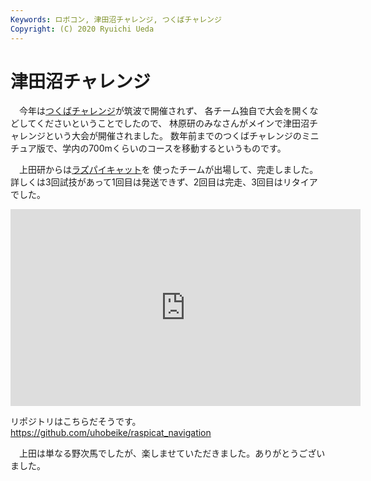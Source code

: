 ```yaml
---
Keywords: ロボコン, 津田沼チャレンジ, つくばチャレンジ
Copyright: (C) 2020 Ryuichi Ueda
---
```


# 津田沼チャレンジ


　今年は[つくばチャレンジ](https://tsukubachallenge.jp/2020/)が筑波で開催されず、
各チーム独自で大会を開くなどしてくださいということでしたので、
林原研のみなさんがメインで津田沼チャレンジという大会が開催されました。
数年前までのつくばチャレンジのミニチュア版で、学内の700mくらいのコースを移動するというものです。


　上田研からは[ラズパイキャット](https://rt-net.jp/products/raspberry-pi-cat/)を
使ったチームが出場して、完走しました。
詳しくは3回試技があって1回目は発送できず、2回目は完走、3回目はリタイアでした。

<iframe width="560" height="315" src="https://www.youtube.com/embed/ObsD6C73Xr4" frameborder="0" allow="accelerometer; autoplay; clipboard-write; encrypted-media; gyroscope; picture-in-picture" allowfullscreen></iframe>


リポジトリはこちらだそうです。https://github.com/uhobeike/raspicat_navigation


　上田は単なる野次馬でしたが、楽しませていただきました。ありがとうございました。
